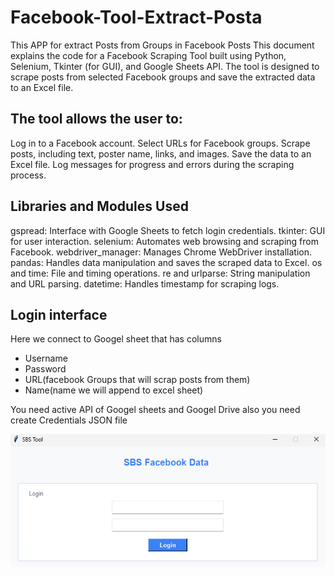 # Facebook-Tool-Extract-Posta
This APP for extract Posts from Groups in Facebook Posts
This document explains the code for a Facebook Scraping Tool built using Python, Selenium, Tkinter (for GUI), and Google Sheets API. The tool is designed to scrape posts from selected Facebook groups and save the extracted data to an Excel file.


## The tool allows the user to:

Log in to a Facebook account.
Select URLs for Facebook groups.
Scrape posts, including text, poster name, links, and images.
Save the data to an Excel file.
Log messages for progress and errors during the scraping process.

## Libraries and Modules Used

gspread: Interface with Google Sheets to fetch login credentials.
tkinter: GUI for user interaction.
selenium: Automates web browsing and scraping from Facebook.
webdriver_manager: Manages Chrome WebDriver installation.
pandas: Handles data manipulation and saves the scraped data to Excel.
os and time: File and timing operations.
re and urlparse: String manipulation and URL parsing.
datetime: Handles timestamp for scraping logs.


## Login interface 
Here we connect to Googel sheet
that has columns

- Username
- Password
- URL(facebook Groups that will scrap posts from them)
- Name(name we will append to excel sheet)

You need active API of Googel sheets and Googel Drive also you need create Credentials JSON file

<img src="images/Login.png">
